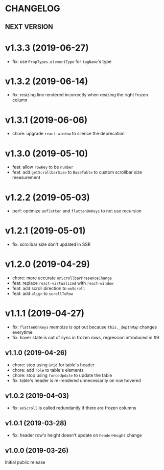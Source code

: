 # CHANGELOG

## NEXT VERSION

# v1.3.3 (2019-06-27)

- fix: use `PropTypes.elementType` for `tagName`'s type

# v1.3.2 (2019-06-14)

- fix: resizing line rendered incorrectly when resizing the right frozen column

# v1.3.1 (2019-06-06)

- chore: upgrade `react-window` to silence the deprecation

# v1.3.0 (2019-05-10)

- feat: allow `rowKey` to be `number`
- feat: add `getScrollbarSize` to `BaseTable` to custom scrollbar size measurement

# v1.2.2 (2019-05-03)

- perf: optimize `unflatten` and `flattenOnKeys` to not use recursion

# v1.2.1 (2019-05-01)

- fix: scrollbar size don't updated in SSR

# v1.2.0 (2019-04-29)

- chore: more accurate `onScrollbarPresenceChange`
- feat: replace `react-virtualized` with `react-window`
- feat: add scroll direction to `onScroll`
- feat: add `align` to `scrollToRow`

# v1.1.1 (2019-04-27)

- fix: `flattenOnKeys` memoize is opt out because `this._depthMap` changes everytime
- fix: hover state is out of sync in frozen rows, regression introduced in #9

## v1.1.0 (2019-04-26)

- chore: stop using `Grid` for table's header
- chore: add `role` to table's elements
- chore: stop using `forceUpdate` to update the table
- fix: table's header is re-rendered unnecessarily on row hovered

## v1.0.2 (2019-04-03)

- fix: `onScroll` is called redundantly if there are frozen columns

## v1.0.1 (2019-03-28)

- fix: header row's height doesn't update on `headerHeight` change

## v1.0.0 (2019-03-26)

Initial public release
